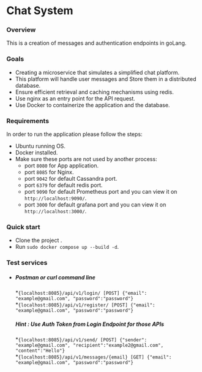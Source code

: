 # Chat System

### Overview
This is a creation of messages and authentication endpoints in goLang.

### Goals
* Creating a microservice that simulates a simplified chat platform. 
* This platform will handle user messages and Store them in a distributed database.
* Ensure efficient retrieval and caching mechanisms using redis.
* Use nginx as an entry point for the API request.
* Use Docker to containerize the application and the database.

### Requirements
In order to run the application please follow the steps:
- Ubuntu running OS.
- Docker installed.
- Make sure these ports are not used by another process:
    * port `8080` for App application.
    * port `8085` for Nginx.
    * port `9042` for default Cassandra port.
    * port `6379` for default redis port.
    * port `9090` for default Prometheus port and you can view it on `http://localhost:9090/`.
    * port `3000` for default grafana port and you can view it on `http://localhost:3000/`.

### Quick start
* Clone the project .
* Run `sudo docker compose up --build -d`.

### Test services
* ##### Postman or curl command line
  *`{localhost:8085}/api/v1/login/ [POST] {"email": "example@gmail.com", "password":"password"}`\
  *`{localhost:8085}/api/v1/register/ [POST] {"email": "example@gmail.com", "password":"password"}`
  
    ##### Hint : Use Auth Token from Login Endpoint for those APIs 
  *`{localhost:8085}/api/v1/send/ [POST] {"sender": "example@gmail.com", "recipient":"example2@gmail.com", "content":"Hello"}`\
  *`{localhost:8085}/api/v1/messages/{email} [GET] {"email": "example@gmail.com", "password":"password"}`